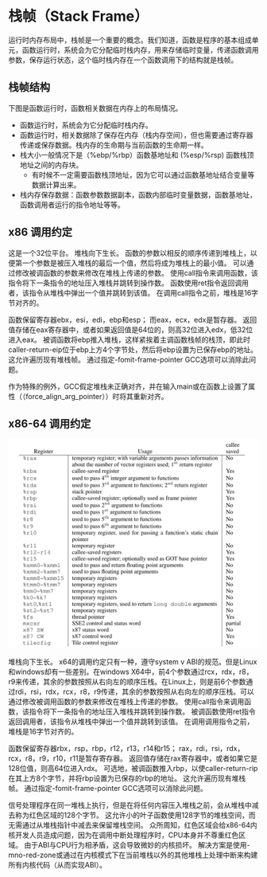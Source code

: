 栈帧（Stack Frame）
=================


运行时内存布局中，栈帧是一个重要的概念。我们知道，函数是程序的基本组成单元，函数运行时，系统会为它分配临时栈内存，用来存储临时变量，传递函数调用参数，保存运行状态，这个临时栈内存在一个函数调用下的结构就是栈帧。



## 栈帧结构


下图是函数运行时，函数相关数据在内存上的布局情况。

+ 函数运行时，系统会为它分配临时栈内存。
+ 函数运行时，相关数据除了保存在内存（栈内存空间），但也需要通过寄存器传递或保存数据。栈内存的生命期与当前函数的生命期一样。
+ 栈大小一般情况下是（%ebp/%rbp）函数基地址和 (%esp/%rsp) 函数栈顶地址之间的内存块。
    - 有时候不一定需要函数栈顶地址，因为它可以通过函数基地址结合变量等数据计算出来。
+ 栈内存保存数据：函数参数数据副本，函数内部临时变量数据，函数基地址，函数调用者运行的指令地址等等。

## x86 调用约定

这是一个32位平台。 堆栈向下生长。 函数的参数以相反的顺序传递到堆栈上，以便第一个参数是被压入堆栈的最后一个值，然后将成为堆栈上的最小值。 可以通过修改被调函数的参数来修改在堆栈上传递的参数。 使用call指令来调用函数，该指令将下一条指令的地址压入堆栈并跳转到操作数。 函数使用ret指令返回调用者，该指令从堆栈中弹出一个值并跳转到该值。 在调用call指令之前，堆栈是16字节对齐的。

函数保留寄存器ebx，esi，edi，ebp和esp； 而eax，ecx，edx是暂存器。 返回值存储在eax寄存器中，或者如果返回值是64位的，则高32位进入edx，低32位进入eax。 被调函数将ebp推入堆栈，这样紧挨着主调函数栈帧的栈顶，即此时caller-return-eip位于ebp上方4个字节处，然后将ebp设置为已保存ebp的地址。 这允许遍历现有堆栈帧。 通过指定-fomit-frame-pointer GCC选项可以消除此问题。

作为特殊的例外，GCC假定堆栈未正确对齐，并在输入main或在函数上设置了属性（（force_align_arg_pointer））时将其重新对齐。

## x86-64 调用约定

![Quickview of registers](./quickview-of-registers.png)

堆栈向下生长。 x64的调用约定只有一种，遵守system v ABI的规范。但是Linux和windows却有一些差别。在windows X64中，前4个参数通过rcx，rdx，r8，r9来传递，其余的参数按照从右向左的顺序压栈。在Linux上，则是前6个参数通过rdi，rsi，rdx，rcx，r8，r9传递，其余的参数按照从右向左的顺序压栈。可以通过修改被调用函数的参数来修改在堆栈上传递的参数。 使用call指令来调用函数，该指令将下一条指令的地址压入堆栈并跳转到操作数。 被调函数使用ret指令返回调用者，该指令从堆栈中弹出一个值并跳转到该值。 在调用调用指令之前，堆栈是16字节对齐的。

函数保留寄存器rbx，rsp，rbp，r12，r13，r14和r15； rax，rdi，rsi，rdx，rcx，r8，r9，r10，r11是暂存寄存器。 返回值存储在rax寄存器中，或者如果它是128位值，则高64位进入rdx。 可选地，被调函数推入rbp，以使caller-return-rip在其上方8个字节，并将rbp设置为已保存的rbp的地址。 这允许遍历现有堆栈帧。 通过指定-fomit-frame-pointer GCC选项可以消除此问题。

信号处理程序在同一堆栈上执行，但是在将任何内容压入堆栈之前，会从堆栈中减去称为红色区域的128个字节。 这允许小的叶子函数使用128字节的堆栈空间，而无需通过从堆栈指针中减去来保留堆栈空间。 众所周知，红色区域会给x86-64内核开发人员造成问题，因为在调用中断处理程序时，CPU本身并不尊重红色区域。 由于ABI与CPU行为相矛盾，这会导致微妙的内核损坏。 解决方案是使用-mno-red-zone或通过在内核模式下在当前堆栈以外的其他堆栈上处理中断来构建所有内核代码（从而实现ABI）。